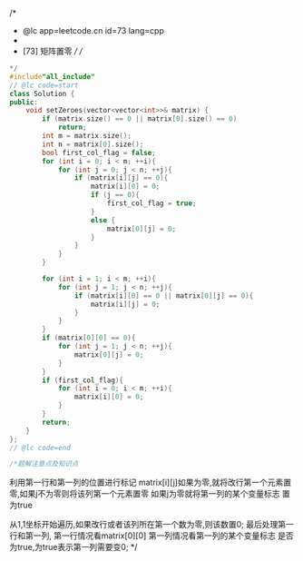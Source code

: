 /*
 * @lc app=leetcode.cn id=73 lang=cpp
 *
 * [73] 矩阵置零
 */
/*
```C++
*/
#include"all_include"
// @lc code=start
class Solution {
public:
    void setZeroes(vector<vector<int>>& matrix) {
        if (matrix.size() == 0 || matrix[0].size() == 0)
            return;
        int m = matrix.size();
        int n = matrix[0].size();
        bool first_col_flag = false;
        for (int i = 0; i < m; ++i){
            for (int j = 0; j < n; ++j){
                if (matrix[i][j] == 0){
                    matrix[i][0] = 0;
                    if (j == 0){
                        first_col_flag = true;
                    }
                    else {
                        matrix[0][j] = 0;
                    }
                }
            }
        }

        for (int i = 1; i < m; ++i){
            for (int j = 1; j < n; ++j){
                if (matrix[i][0] == 0 || matrix[0][j] == 0){
                    matrix[i][j] = 0;
                }
            }
        }
        if (matrix[0][0] == 0){
            for (int j = 1; j < n; ++j){
                matrix[0][j] = 0;
            }
        }
        if (first_col_flag){
            for (int i = 0; i < m; ++i){
                matrix[i][0] = 0;
            }
        }
        return;
    }
};
// @lc code=end

/*题解注意点及知识点
```
利用第一行和第一列的位置进行标记
matrix[i][j]如果为零,就将改行第一个元素置零,如果j不为零则将该列第一个元素置零
如果j为零就将第一列的某个变量标志 置为true

从1,1坐标开始遍历,如果改行或者该列所在第一个数为零,则该数置0;
最后处理第一行和第一列,
第一行情况看matrix[0][0]
第一列情况看第一列的某个变量标志 是否为true,为true表示第一列需要变0;
*/